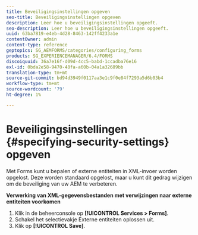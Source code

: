 ```yaml
---
title: Beveiligingsinstellingen opgeven
seo-title: Beveiligingsinstellingen opgeven
description: Leer hoe u beveiligingsinstellingen opgeeft.
seo-description: Leer hoe u beveiligingsinstellingen opgeeft.
uuid: 63ba7819-e4eb-4d28-8463-142ff4233a1e
contentOwner: admin
content-type: reference
geptopics: SG_AEMFORMS/categories/configuring_forms
products: SG_EXPERIENCEMANAGER/6.4/FORMS
discoiquuid: 36a7e16f-d09d-4cc5-babd-1ccadba76e16
exl-id: 0bda2e58-9470-48fa-a60b-04a1a32689bb
translation-type: tm+mt
source-git-commit: bd94d3949f0117aa3e1c9f0e84f7293a5d6b03b4
workflow-type: tm+mt
source-wordcount: '79'
ht-degree: 1%

---
```


# Beveiligingsinstellingen {#specifying-security-settings} opgeven

Met Forms kunt u bepalen of externe entiteiten in XML-invoer worden opgelost. Deze worden standaard opgelost, maar u kunt dit gedrag wijzigen om de beveiliging van uw AEM te verbeteren.

**Verwerking van XML-gegevensbestanden met verwijzingen naar externe entiteiten voorkomen**

1. Klik in de beheerconsole op **[!UICONTROL Services > Forms]**.
1. Schakel het selectievakje Externe entiteiten oplossen uit.
1. Klik op **[!UICONTROL Save]**.
